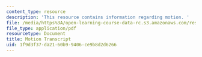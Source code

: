 ```yaml
---
content_type: resource
description: 'This resource contains information regarding motion. '
file: /media/https%3A/open-learning-course-data-rc.s3.amazonaws.com/res-tll-004-stem-concept-videos-fall-2013/1f9d3f37da2160b99406ce9b8d2d6266_MITRES_TLL-004F13_Motion.pdf
file_type: application/pdf
resourcetype: Document
title: Motion Transcript
uid: 1f9d3f37-da21-60b9-9406-ce9b8d2d6266
---
```

